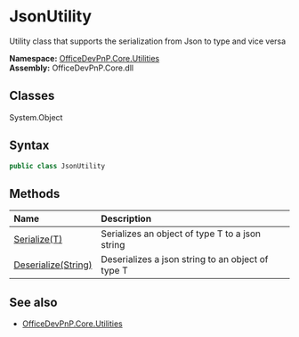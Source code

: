 # JsonUtility
Utility class that supports the serialization from Json to type and vice versa  

**Namespace:** [OfficeDevPnP.Core.Utilities](OfficeDevPnP.Core.Utilities.md)  
**Assembly:** OfficeDevPnP.Core.dll  
## Classes
System.Object  
## Syntax
```C#
public class JsonUtility
```
## Methods
|**Name**|**Description**|
|:-----|:-----|
| [Serialize(T)](JsonUtilitySerializeT.md) | Serializes an object of type T to a json string
| [Deserialize(String)](JsonUtilityDeserializeString.md) | Deserializes a json string to an object of type T
## See also
- [OfficeDevPnP.Core.Utilities](OfficeDevPnP.Core.Utilities.md)
